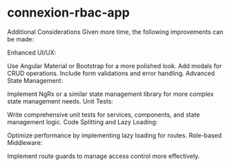 # connexion-rbac-app

Additional Considerations
Given more time, the following improvements can be made:

Enhanced UI/UX:

Use Angular Material or Bootstrap for a more polished look.
Add modals for CRUD operations.
Include form validations and error handling.
Advanced State Management:

Implement NgRx or a similar state management library for more complex state management needs.
Unit Tests:

Write comprehensive unit tests for services, components, and state management logic.
Code Splitting and Lazy Loading:

Optimize performance by implementing lazy loading for routes.
Role-based Middleware:

Implement route guards to manage access control more effectively.
